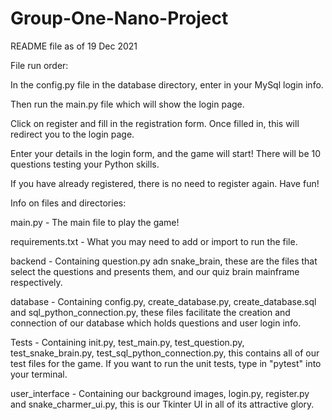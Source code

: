 # Group-One-Nano-Project
README file as of 19 Dec 2021

File run order:

In the config.py file in the database directory, enter in your MySql login info.

Then run the main.py file which will show the login page.

Click on register and fill in the registration form. Once filled in, this will redirect you to the login page.

Enter your details in the login form, and the game will start! There will be 10 questions testing your Python skills.

If you have already registered, there is no need to register again. Have fun!

Info on files and directories:

main.py - The main file to play the game!

requirements.txt - What you may need to add or import to run the file.

backend - Containing question.py adn snake_brain, these are the files that select the questions and presents them, and our quiz brain mainframe respectively.

database - Containing config.py, create_database.py, create_database.sql and sql_python_connection.py, these files facilitate the creation and connection of our database which holds questions and user login info.

Tests - Containing init.py, test_main.py, test_question.py, test_snake_brain.py, test_sql_python_connection.py, this contains all of our test files for the game. If you want to run the unit tests, type in "pytest" into your terminal.

user_interface - Containing our background images, login.py, register.py and snake_charmer_ui.py, this is our Tkinter UI in all of its attractive glory.

